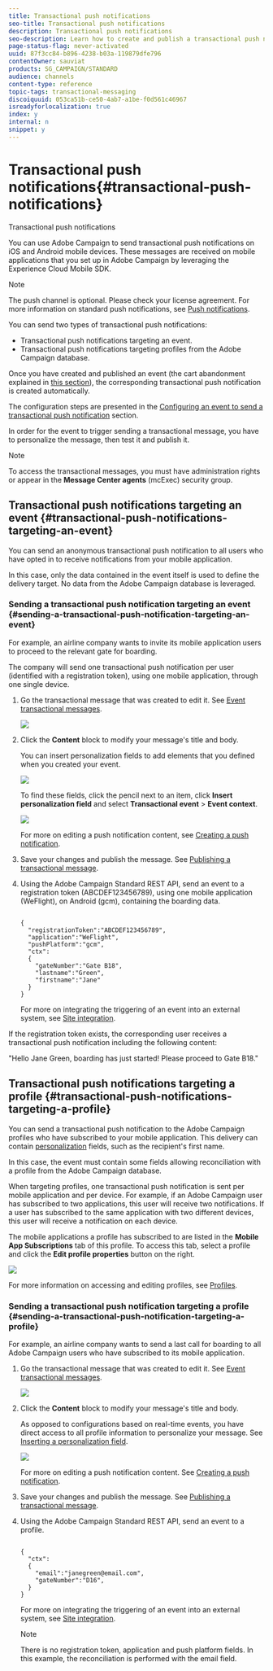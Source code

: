 ```yaml
---
title: Transactional push notifications
seo-title: Transactional push notifications
description: Transactional push notifications
seo-description: Learn how to create and publish a transactional push notification.
page-status-flag: never-activated
uuid: 87f3cc84-b896-4238-b03a-119879dfe796
contentOwner: sauviat
products: SG_CAMPAIGN/STANDARD
audience: channels
content-type: reference
topic-tags: transactional-messaging
discoiquuid: 053ca51b-ce50-4ab7-a1be-f0d561c46967
isreadyforlocalization: true
index: y
internal: n
snippet: y
---
```


# Transactional push notifications{#transactional-push-notifications}

Transactional push notifications

You can use Adobe Campaign to send transactional push notifications on iOS and Android mobile devices. These messages are received on mobile applications that you set up in Adobe Campaign by leveraging the Experience Cloud Mobile SDK.

>[!NOTE]
>
>The push channel is optional. Please check your license agreement. For more information on standard push notifications, see [Push notifications](../../channels/using/about-push-notifications.md).

You can send two types of transactional push notifications:

* Transactional push notifications targeting an event.
* Transactional push notifications targeting profiles from the Adobe Campaign database.

Once you have created and published an event (the cart abandonment explained in [this section](../../channels/using/about-transactional-messaging.md#transactional-messaging-operating-principle)), the corresponding transactional push notification is created automatically.

The configuration steps are presented in the [Configuring an event to send a transactional push notification](../../administration/using/configuring-transactional-messaging.md#use-case--configuring-an-event-to-send-a-transactional-message) section.

In order for the event to trigger sending a transactional message, you have to personalize the message, then test it and publish it.

>[!NOTE]
>
>To access the transactional messages, you must have administration rights or appear in the **Message Center agents** (mcExec) security group.

## Transactional push notifications targeting an event {#transactional-push-notifications-targeting-an-event}

You can send an anonymous transactional push notification to all users who have opted in to receive notifications from your mobile application.

In this case, only the data contained in the event itself is used to define the delivery target. No data from the Adobe Campaign database is leveraged.

### Sending a transactional push notification targeting an event {#sending-a-transactional-push-notification-targeting-an-event}

For example, an airline company wants to invite its mobile application users to proceed to the relevant gate for boarding.

The company will send one transactional push notification per user (identified with a registration token), using one mobile application, through one single device.

1. Go the transactional message that was created to edit it. See [Event transactional messages](../../channels/using/event-transactional-messages.md).

   ![](assets/message-center_push_message.png)

1. Click the **Content** block to modify your message's title and body.

   You can insert personalization fields to add elements that you defined when you created your event.

   ![](assets/message-center_push_content.png)

   To find these fields, click the pencil next to an item, click **Insert personalization field** and select **Transactional event** > **Event context**.

   ![](assets/message-center_push_personalization.png)

   For more on editing a push notification content, see [Creating a push notification](../../channels/using/creating-and-sending-a-push-notification.md).

1. Save your changes and publish the message. See [Publishing a transactional message](../../channels/using/event-transactional-messages.md#publishing-a-transactional-message).
1. Using the Adobe Campaign Standard REST API, send an event to a registration token (ABCDEF123456789), using one mobile application (WeFlight), on Android (gcm), containing the boarding data.

   ```
   
   {
     "registrationToken":"ABCDEF123456789",
     "application":"WeFlight",
     "pushPlatform":"gcm",
     "ctx":
     {
       "gateNumber":"Gate B18",
       "lastname":"Green",
       "firstname":"Jane"
     }
   }
   
   ```

   For more on integrating the triggering of an event into an external system, see [Site integration](../../administration/using/configuring-transactional-messaging.md#integrating-the-triggering-of-the-event-in-a-website).

If the registration token exists, the corresponding user receives a transactional push notification including the following content:

"Hello Jane Green, boarding has just started! Please proceed to Gate B18."

## Transactional push notifications targeting a profile {#transactional-push-notifications-targeting-a-profile}

You can send a transactional push notification to the Adobe Campaign profiles who have subscribed to your mobile application. This delivery can contain [personalization](../../designing/using/inserting-a-personalization-field.md) fields, such as the recipient's first name.

In this case, the event must contain some fields allowing reconciliation with a profile from the Adobe Campaign database.

When targeting profiles, one transactional push notification is sent per mobile application and per device. For example, if an Adobe Campaign user has subscribed to two applications, this user will receive two notifications. If a user has subscribed to the same application with two different devices, this user will receive a notification on each device.

The mobile applications a profile has subscribed to are listed in the **Mobile App Subscriptions** tab of this profile. To access this tab, select a profile and click the **Edit profile properties** button on the right.

![](assets/push_notif_subscriptions.png)

For more information on accessing and editing profiles, see [Profiles](../../audiences/using/creating-profiles.md).

### Sending a transactional push notification targeting a profile {#sending-a-transactional-push-notification-targeting-a-profile}

For example, an airline company wants to send a last call for boarding to all Adobe Campaign users who have subscribed to its mobile application.

1. Go the transactional message that was created to edit it. See [Event transactional messages](../../channels/using/event-transactional-messages.md).

   ![](assets/message-center_push_message_profile.png)

1. Click the **Content** block to modify your message's title and body.

   As opposed to configurations based on real-time events, you have direct access to all profile information to personalize your message. See [Inserting a personalization field](../../designing/using/inserting-a-personalization-field.md).

   ![](assets/message-center_push_content_profile.png)

   For more on editing a push notification content. See [Creating a push notification](../../channels/using/creating-and-sending-a-push-notification.md).

1. Save your changes and publish the message. See [Publishing a transactional message](../../channels/using/event-transactional-messages.md#publishing-a-transactional-message).
1. Using the Adobe Campaign Standard REST API, send an event to a profile.

   ```
   
   {
     "ctx":
     {
       "email":"janegreen@email.com",
       "gateNumber":"D16",
     }
   }
   
   ```

   For more on integrating the triggering of an event into an external system, see [Site integration](../../administration/using/configuring-transactional-messaging.md#integrating-the-triggering-of-the-event-in-a-website).

   >[!NOTE]
   >
   >There is no registration token, application and push platform fields. In this example, the reconciliation is performed with the email field.

